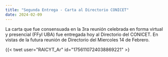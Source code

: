```yaml
---
title: "Segunda Entrega - Carta al Directorio CONICET"
date: 2024-02-09
---
```


La carta que fue consensuada en la 3ra reunión celebrada en forma virtual y
presencial (FFyl UBA) fue entregada hoy al Directorio del CONICET. En vistas de
la futura reunión de Directorio del Miercoles 14 de Febrero. 

{{< twet user="RAICYT_Ar" id="1756110724038869221" >}
